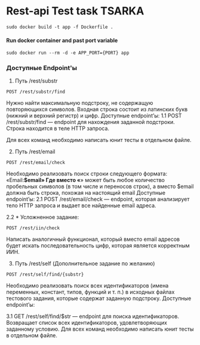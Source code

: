 # Rest-api Test task TSARKA

```
sudo docker build -t app -f Dockerfile .
```

#### Run docker container and past port variable 
```
sudo docker run --rm -d -e APP_PORT={PORT} app
```

### Доступные Endpoint'ы

1. Путь /rest/substr
```
POST /rest/substr/find
```

Нужно найти максимальную подстроку, не содержащую повторяющихся символов. Входная
строка состоит из латинских букв (нижний и верхний регистр) и цифр.
Доступные endpoint’ы:
1.1 POST /rest/substr/find — endpoint для нахождения заданной подстроки. Строка находится
в теле HTTP запроса.

Для всех команд необходимо написать юнит тесты в отдельном файле.

2. Путь /rest/email
```
POST /rest/email/check
```
Необходимо реализовать поиск строки следующего формата:
«Email:__$email»
Где вместо «__» может быть любое количество пробельных символов (в том числе и
переносов строк), а вместо $email должна быть строка, похожая на настоящий email
Доступные endpoint’ы:
2.1 POST /rest/email/check — endpoint, которая анализирует тело HTTP запроса и выдает все
найденные email адреса.

2.2 * Усложненное задание: 

```
POST /rest/iin/check
```
Написать аналогичный функционал, который вместо email
адресов будет искать последовательность цифр, которая является корректным ИИН.

3. Путь /rest/self (Дополнительное задание по желанию)
```
POST /rest/self/find/{substr}
```
Необходимо реализовать поиск всех идентификаторов (имена переменных, констант, типов,
функций и т. п.) в исходных файлах тестового задания, которые содержат заданную
подстроку.
Доступные endpoint’ы:

3.1 GET /rest/self/find/$str — endpoint для поиска идентификаторов. Возвращает список всех
идентификаторов, удовлетворяющих заданному условию.
Для всех команд необходимо написать юнит тесты в отдельном файле.